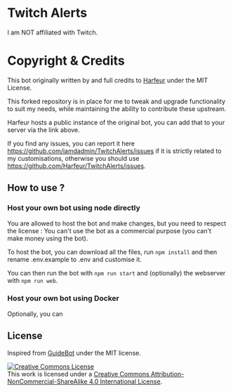 # Twitch Alerts

I am NOT affiliated with Twitch.

# Copyright & Credits

This bot originally written by and full credits to [Harfeur](https://github.com/Harfeur/TwitchAlerts) under the MIT License.

This forked repository is in place for me to tweak and upgrade functionality to suit my needs, while maintaining the ability to contribute these upstream.

Harfeur hosts a public instance of the original bot, you can add that to your server via the link above.

If you find any issues, you can report it here https://github.com/iamdadmin/TwitchAlerts/issues if it is strictly related to my customisations, otherwise you should use https://github.com/Harfeur/TwitchAlerts/issues.

## How to use  ?

### Host your own bot using node directly

You are allowed to host the bot and make changes, but you need to respect the license : You can't use the bot as a commercial purpose (you can't make money using the bot).

To host the bot, you can download all the files, run `npm install` and then rename .env.example to .env and customise it.

You can then run the bot with `npm run start` and (optionally) the webserver with `npm run web`.

### Host your own bot using Docker

Optionally, you can 


## License

Inspired from [GuideBot](https://github.com/AnIdiotsGuide/guidebot) under the MIT license.

<a rel="license" href="http://creativecommons.org/licenses/by-nc-sa/4.0/"><img alt="Creative Commons License" style="border-width:0" src="https://i.creativecommons.org/l/by-nc-sa/4.0/88x31.png" /></a><br />This work is licensed under a <a rel="license" href="http://creativecommons.org/licenses/by-nc-sa/4.0/">Creative Commons Attribution-NonCommercial-ShareAlike 4.0 International License</a>.
